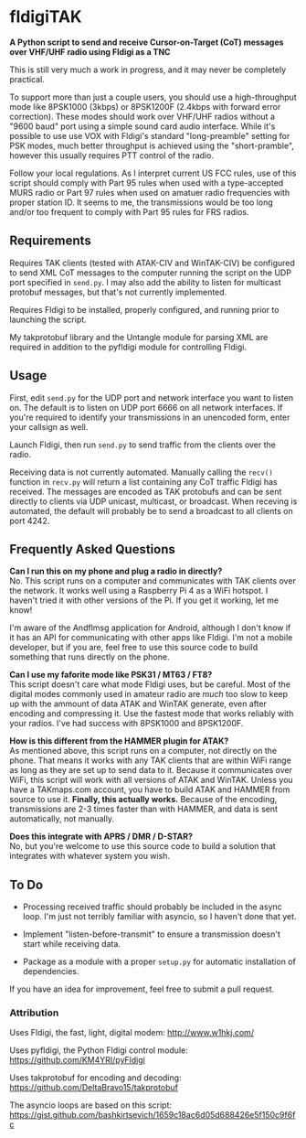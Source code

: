 # fldigiTAK
**A Python script to send and receive Cursor-on-Target (CoT) messages over VHF/UHF radio using Fldigi as a TNC**

This is still very much a work in progress, and it may never be completely practical.

To support more than just a couple users, you should use a high-throughput mode like 8PSK1000 (3kbps) or 8PSK1200F (2.4kbps with forward error correction).  These modes should work over VHF/UHF radios without a "9600 baud" port using a simple sound card audio interface.  While it's possible to use use VOX with Fldigi's standard "long-preamble" setting for PSK modes, much better throughput is achieved using the "short-pramble", however this usually requires PTT control of the radio.

Follow your local regulations.  As I interpret current US FCC rules, use of this script should comply with Part 95 rules when used with a type-accepted MURS radio or Part 97 rules when used on amatuer radio frequencies with proper station ID.  It seems to me, the transmissions would be too long and/or too frequent to comply with Part 95 rules for FRS radios.

## Requirements
Requires TAK clients (tested with ATAK-CIV and WinTAK-CIV) be configured to send XML CoT messages to the computer running the script on the UDP port specified in `send.py`.  I may also add the ability to listen for multicast protobuf messages, but that's not currently implemented.

Requires Fldigi to be installed, properly configured, and running prior to launching the script.

My takprotobuf library and the Untangle module for parsing XML are required in addition to the pyfldigi module for controlling Fldigi.

## Usage
First, edit `send.py` for the UDP port and network interface you want to listen on.  The default is to listen on UDP port 6666 on all network interfaces.  If you're required to identify your transmissions in an unencoded form, enter your callsign as well.

Launch Fldigi, then run `send.py` to send traffic from the clients over the radio.

Receiving data is not currently automated.  Manually calling the `recv()` function in `recv.py` will return a list containing any CoT traffic Fldigi has received.  The messages are encoded as TAK protobufs and can be sent directly to clients via UDP unicast, multicast, or broadcast.  When receving is automated, the default will probably be to send a broadcast to all clients on port 4242.

## Frequently Asked Questions
**Can I run this on my phone and plug a radio in directly?**  
No. This script runs on a computer and communicates with TAK clients over the network.  It works well using a Raspberry Pi 4 as a WiFi hotspot.  I haven't tried it with other versions of the Pi.  If you get it working, let me know!

I'm aware of the Andflmsg application for Android, although I don't know if it has an API for communicating with other apps like Fldigi.  I'm not a mobile developer, but if you are, feel free to use this source code to build something that runs directly on the phone.

**Can I use my faforite mode like PSK31 / MT63 / FT8?**  
This script doesn't care what mode Fldigi uses, but be careful.  Most of the digital modes commonly used in amateur radio are _much_ too slow to keep up with the ammount of data ATAK and WinTAK generate, even after encoding and compressing it.  Use the fastest mode that works reliably with your radios.  I've had success with 8PSK1000 and 8PSK1200F.

**How is this different from the HAMMER plugin for ATAK?**  
As mentioned above, this script runs on a computer, not directly on the phone.  That means it works with any TAK clients that are within WiFi range as long as they are set up to send data to it.  Because it communicates over WiFi, this script will work with all versions of ATAK and WinTAK.  Unless you have a TAKmaps.com account, you have to build ATAK and HAMMER from source to use it.  **Finally, this actually works.**  Because of the encoding, transmissions are 2-3 times faster than with HAMMER, and data is sent automatically, not manually.

**Does this integrate with APRS / DMR / D-STAR?**  
No, but you're welcome to use this source code to build a solution that integrates with whatever system you wish.

## To Do
- Processing received traffic should probably be included in the async loop.  I'm just not terribly familiar with asyncio, so I haven't done that yet.

- Implement "listen-before-transmit" to ensure a transmission doesn't start while receiving data.

- Package as a module with a proper `setup.py` for automatic installation of dependencies.

If you have an idea for improvement, feel free to submit a pull request.

### Attribution
Uses Fldigi, the fast, light, digital modem: http://www.w1hkj.com/

Uses pyfldigi, the Python Fldigi control module: https://github.com/KM4YRI/pyFldigi

Uses takprotobuf for encoding and decoding: https://github.com/DeltaBravo15/takprotobuf

The asyncio loops are based on this script: https://gist.github.com/bashkirtsevich/1659c18ac6d05d688426e5f150c9f6fc
